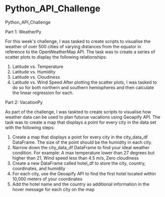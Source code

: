 # Python_API_Challenge
Python_API_Challenge

Part 1: WeatherPy

For this week's challenge, I was tasked to create scripts to visualise the weather of over 500 cities of varying distances from the equator in reference to the OpenWeatherMap API. The task was to create a series of scatter plots to display the following relationships:
1. Latitude vs. Temperature
2. Latitude vs. Humidity
3. Latitude vs. Cloudiness
4. Latitude vs. Wind Speed
After plotting the scatter plots, I was tasked to do so for both northern and southern hemispheres and then calculate the linear regression for each.

Part 2: VacationPy

As part of the challenge, I was taskted to create scripts to visualise how weather data can be used to plan futurue vacations using Geoapify API. The task was to create a map that displays a point for every city in the data set with the following steps: 
1. Create a map that displays a point for every city in the city_data_df DataFrame. The size of the point should be the humidity in each city.
2. Narrow down the city_data_df DataFrame to find your ideal weather condition. For example: A max temperature lower than 27 degrees but higher than 21, Wind speed less than 4.5 m/s, Zero cloudiness
3. Create a new DataFrame called hotel_df to store the city, country, coordinates, and humidity
4. For each city, use the Geoapify API to find the first hotel located within 10,000 meters of your coordinates
5. Add the hotel name and the country as additional information in the hover message for each city on the map
